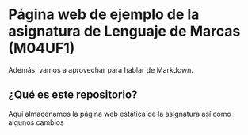 


# Página web de ejemplo de la asignatura de Lenguaje de Marcas (M04UF1)


Además, vamos a aprovechar para hablar de Markdown.

## ¿Qué es este repositorio?

Aquí almacenamos la página web estática de la asignatura así como algunos cambios